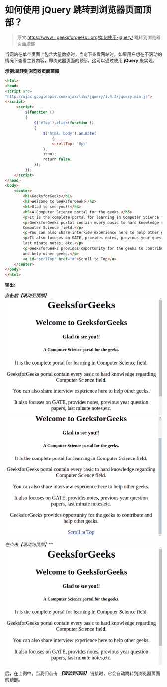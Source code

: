 # 如何使用 jQuery 跳转到浏览器页面顶部？

> 原文:[https://www . geeksforgeeks . org/如何使用-jquery/](https://www.geeksforgeeks.org/how-to-jump-to-top-of-browser-page-using-jquery/) 跳转到浏览器页面顶部

当网站在单个页面上包含大量数据时，当向下查看网站时，如果用户想在不滚动的情况下查看主要内容，即浏览器页面的顶部，这可以通过使用 **jQuery** 来实现。

**示例:跳转到浏览器页面顶部**

```html
<html>
<head>
<script src=
"http://ajax.googleapis.com/ajax/libs/jquery/1.4.3/jquery.min.js">
</script>
     <script>
         $(function () 
         {
             $('#Top').click(function () 
             {
                 $('html, body').animate(
                     {
                     scrollTop: '0px'
                 },
                 1500);
                 return false;
             });
         });
    </script>
</head>
<body>
    <center>
        <h1>GeeksforGeeks</h1>
        <h2>Welcome to GeeksforGeeks</h2>
        <h4>Glad to see you!!</h4>
        <h5>A Computer Science portal for the geeks.</h5>
        <p>It is the complete portal for learning in Computer Science field.</p>
        <p>GeeksforGeeks portal contain every basic to hard knowledge regarding
        Computer Science field.</p>
        <p>You can also share interview experience here to help other geeks.</p>
        <p>It also focuses on GATE, provides notes, previous year question papers,
        last minute notes, etc.</p>
        <p>GeeksforGeeks provides opportunity for the geeks to contribute
        and help other geeks.</p>
        <a id="scrlTop" href="#">Scroll to Top</a>
    </center>
</body>
</html>
```

**输出:**

**点击*前【滚动至顶部】***
![](img/428c1a5ecd6eed85d0f3ed014c756f81.png)
![](img/df0345daa2f492040548409257ee3964.png)

**在点击*【滚动到顶部】***
![](img/428c1a5ecd6eed85d0f3ed014c756f81.png)

后，在上例中，当我们点击 ***【滚动到顶部】*** 链接时，它会自动跳转到浏览器页面的顶部。